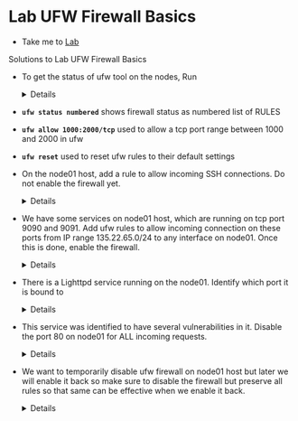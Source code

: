 # Lab UFW Firewall Basics
  - Take me to [Lab](https://kodekloud.com/courses/1378608/lectures/31704444)

Solutions to Lab UFW Firewall Basics

- To get the status of ufw tool on the nodes, Run
  <details>
  ```
  Find the status of the firewall by running the below command, if it is active that means that the tool is installed but needs to be enabled from the firewall

  $ ufw status
  ```
  </details>

- **`ufw status numbered`**  shows firewall status as numbered list of RULES

- **`ufw allow 1000:2000/tcp`**  used to allow a tcp port range between 1000 and 2000 in ufw

- **`ufw reset`**  used to reset ufw rules to their default settings

- On the node01 host, add a rule to allow incoming SSH connections.
Do not enable the firewall yet.
  <details>
  ```
  SSH into node01 by running
  $ ssh node01
  the allow the port by running
  $ ufw allow 22
  ```
  </details>

- We have some services on node01 host, which are running on tcp port 9090 and 9091. Add ufw rules to allow incoming connection on these ports from IP range 135.22.65.0/24 to any interface on node01.
Once this is done, enable the firewall.
  <details>
  ```
  Run
  $ ssh node01
  $ ufw allow from 135.22.65.0/24 to any port 9090 proto tcp
  $ ufw allow from 135.22.65.0/24 to any port 9091 proto tcp
  ```
  </details>

- There is a Lighttpd service running on the node01. Identify which port it is bound to
  <details>
  ```
  First check the service and check if it is running
  lighttpd.service - Lighttpd Daemon
   Loaded: loaded (/lib/systemd/system/lighttpd.service; enabled; vendor preset: enabled)
   Active: active (running) since Thu 2021-04-15 17:47:58 UTC; 46min ago
  Process: 6913 ExecStartPre=/usr/sbin/lighttpd -tt -f /etc/lighttpd/lighttpd.conf (code=exited, status=0/SUCCESS)
  Main PID: 6918 (lighttpd)
    Tasks: 1 (limit: 4915)
   CGroup: /system.slice/lighttpd.service
           └─6918 /usr/sbin/lighttpd -D -f /etc/lighttpd/lighttpd.conf

  Next, use netstat to find the port used by this process using
  $ netstat -natulp | grep lighttpd
  We can see that it is bound to port 80.
  ```
  </details>

- This service was identified to have several vulnerabilities in it. Disable the port 80 on node01 for ALL incoming requests.
  <details>
  ```
  Run
  $ ufw deny 80
  ```
  </details>

- We want to temporarily disable ufw firewall on node01 host but later we will enable it back so make sure to disable the firewall but preserve all rules so that same can be effective when we enable it back.
  <details>
  ```
  Run
  $ ufw disable
  This will temporarily disable the firewall but the old rules are still maintained.

  ```
  </details>
